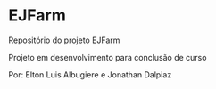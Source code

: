 # EJFarm
Repositório do projeto EJFarm

Projeto em desenvolvimento para conclusão de curso

Por: Elton Luis Albugiere e Jonathan Dalpiaz
